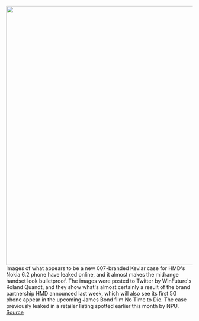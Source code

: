 <img src='https://cdn.vox-cdn.com/thumbor/i3PlwkUGJ0eA-4UG_RiRhqZEOsI=/0x0:1728x1152/1200x800/filters:focal(726x438:1002x714)/cdn.vox-cdn.com/uploads/chorus_image/image/66495767/ES_8rF0XYAILDFj.0.jpg' width='700px' /><br/>
Images of what appears to be a new 007-branded Kevlar case for HMD's Nokia 6.2 phone have leaked online, and it almost makes the midrange handset look bulletproof. The images were posted to Twitter by WinFuture's Roland Quandt, and they show what's almost certainly a result of the brand partnership HMD announced last week, which will also see its first 5G phone appear in the upcoming James Bond film No Time to Die. The case previously leaked in a retailer listing spotted earlier this month by NPU.
<a href='https://www.theverge.com/2020/3/13/21178089/james-bond-nokia-kevlar-case-6-2-007-hmd-photo-bond'> Source <a/>